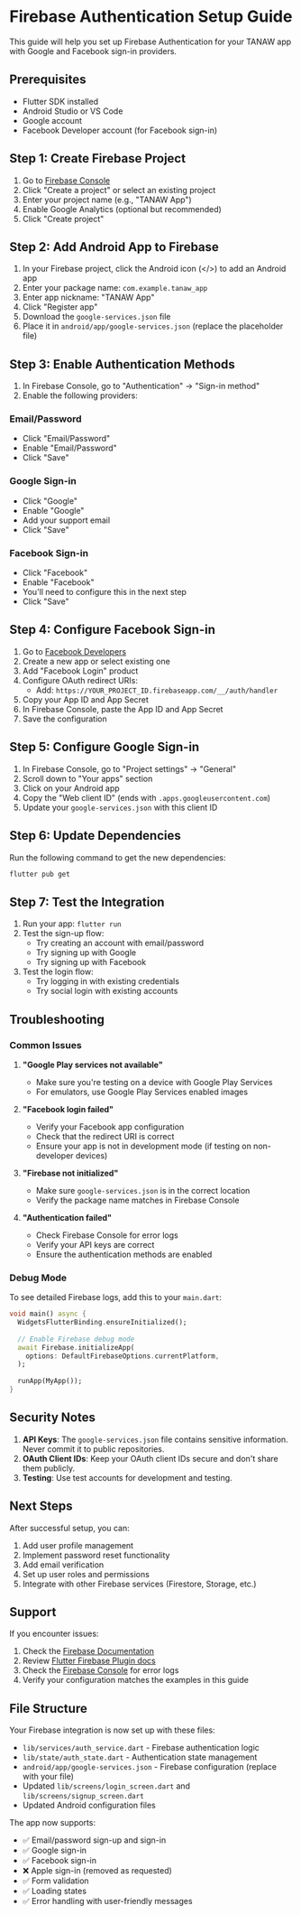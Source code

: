 # Firebase Authentication Setup Guide

This guide will help you set up Firebase Authentication for your TANAW app with Google and Facebook sign-in providers.

## Prerequisites

- Flutter SDK installed
- Android Studio or VS Code
- Google account
- Facebook Developer account (for Facebook sign-in)

## Step 1: Create Firebase Project

1. Go to [Firebase Console](https://console.firebase.google.com/)
2. Click "Create a project" or select an existing project
3. Enter your project name (e.g., "TANAW App")
4. Enable Google Analytics (optional but recommended)
5. Click "Create project"

## Step 2: Add Android App to Firebase

1. In your Firebase project, click the Android icon (</>) to add an Android app
2. Enter your package name: `com.example.tanaw_app`
3. Enter app nickname: "TANAW App"
4. Click "Register app"
5. Download the `google-services.json` file
6. Place it in `android/app/google-services.json` (replace the placeholder file)

## Step 3: Enable Authentication Methods

1. In Firebase Console, go to "Authentication" → "Sign-in method"
2. Enable the following providers:

### Email/Password
- Click "Email/Password"
- Enable "Email/Password"
- Click "Save"

### Google Sign-in
- Click "Google"
- Enable "Google"
- Add your support email
- Click "Save"

### Facebook Sign-in
- Click "Facebook"
- Enable "Facebook"
- You'll need to configure this in the next step
- Click "Save"

## Step 4: Configure Facebook Sign-in

1. Go to [Facebook Developers](https://developers.facebook.com/)
2. Create a new app or select existing one
3. Add "Facebook Login" product
4. Configure OAuth redirect URIs:
   - Add: `https://YOUR_PROJECT_ID.firebaseapp.com/__/auth/handler`
5. Copy your App ID and App Secret
6. In Firebase Console, paste the App ID and App Secret
7. Save the configuration

## Step 5: Configure Google Sign-in

1. In Firebase Console, go to "Project settings" → "General"
2. Scroll down to "Your apps" section
3. Click on your Android app
4. Copy the "Web client ID" (ends with `.apps.googleusercontent.com`)
5. Update your `google-services.json` with this client ID

## Step 6: Update Dependencies

Run the following command to get the new dependencies:

```bash
flutter pub get
```

## Step 7: Test the Integration

1. Run your app: `flutter run`
2. Test the sign-up flow:
   - Try creating an account with email/password
   - Try signing up with Google
   - Try signing up with Facebook
3. Test the login flow:
   - Try logging in with existing credentials
   - Try social login with existing accounts

## Troubleshooting

### Common Issues

1. **"Google Play services not available"**
   - Make sure you're testing on a device with Google Play Services
   - For emulators, use Google Play Services enabled images

2. **"Facebook login failed"**
   - Verify your Facebook app configuration
   - Check that the redirect URI is correct
   - Ensure your app is not in development mode (if testing on non-developer devices)

3. **"Firebase not initialized"**
   - Make sure `google-services.json` is in the correct location
   - Verify the package name matches in Firebase Console

4. **"Authentication failed"**
   - Check Firebase Console for error logs
   - Verify your API keys are correct
   - Ensure the authentication methods are enabled

### Debug Mode

To see detailed Firebase logs, add this to your `main.dart`:

```dart
void main() async {
  WidgetsFlutterBinding.ensureInitialized();
  
  // Enable Firebase debug mode
  await Firebase.initializeApp(
    options: DefaultFirebaseOptions.currentPlatform,
  );
  
  runApp(MyApp());
}
```

## Security Notes

1. **API Keys**: The `google-services.json` file contains sensitive information. Never commit it to public repositories.
2. **OAuth Client IDs**: Keep your OAuth client IDs secure and don't share them publicly.
3. **Testing**: Use test accounts for development and testing.

## Next Steps

After successful setup, you can:

1. Add user profile management
2. Implement password reset functionality
3. Add email verification
4. Set up user roles and permissions
5. Integrate with other Firebase services (Firestore, Storage, etc.)

## Support

If you encounter issues:

1. Check the [Firebase Documentation](https://firebase.google.com/docs)
2. Review [Flutter Firebase Plugin docs](https://firebase.flutter.dev/)
3. Check the [Firebase Console](https://console.firebase.google.com/) for error logs
4. Verify your configuration matches the examples in this guide

## File Structure

Your Firebase integration is now set up with these files:

- `lib/services/auth_service.dart` - Firebase authentication logic
- `lib/state/auth_state.dart` - Authentication state management
- `android/app/google-services.json` - Firebase configuration (replace with your file)
- Updated `lib/screens/login_screen.dart` and `lib/screens/signup_screen.dart`
- Updated Android configuration files

The app now supports:
- ✅ Email/password sign-up and sign-in
- ✅ Google sign-in
- ✅ Facebook sign-in
- ❌ Apple sign-in (removed as requested)
- ✅ Form validation
- ✅ Loading states
- ✅ Error handling with user-friendly messages
